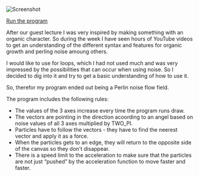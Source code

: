 ![Screenshot](https://github.com/kris03/AP-17/blob/master/mini_ex6/Sk%C3%A6rmbillede%20.png)

[Run the program](https://rawgit.com/kris03/AP-17/master/mini_ex6/index.html)

After our guest lecture I was very inspired by making something with an organic character. So during the week I have seen hours of YouTube videos to get an understanding of the different syntax and features for organic growth and perling noise amoung others.

I would like to use for loops, which I had not used much and was very impressed by the possibilities that can occur when using noise. So I decided to dig into it and try to get a basic understanding of how to use it.

So, therefor my program ended out being a Perlin noise flow field.

The program includes the following rules:
- The values of the 3 axes increase every time the program runs draw.
- The vectors are pointing in the direction acoording to an angel based on noise values of all 3 axes multiplied by TWO_PI. 
- Particles have to follow the vectors - they have to find the neerest vector and apply it as a force.
- When the particles gets to an edge, they will return to the opposite side of the canvas so they don't disappear.
- There is a speed limit to the acceleration to make sure that the particles are not just “pushed” by the acceleration function to move faster and faster.
